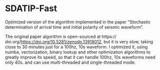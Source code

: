 # SDATIP-Fast
Optimized version of the algorithm implemented in the paper “Stochastic determination of arrival time and initial polarity of seismic waveform”.

The original paper algorithm is open-sourced at https:// doi.org/https://doi.org/10.5281/zenodo.13918012, but it is very slow, taking close to 30 minutes just for a 100hz, 10s waveform. I optimized it, using numba, vectorization, binary lookup and other optimization algorithms to greatly improve its speed, so that it can handle 100hz, 10s waveforms need only 40s. and can use multi-threaded and single-threaded mode.

